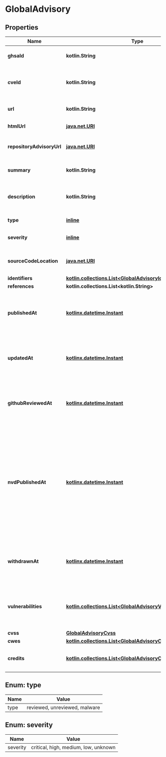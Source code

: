 
# GlobalAdvisory

## Properties
Name | Type | Description | Notes
------------ | ------------- | ------------- | -------------
**ghsaId** | **kotlin.String** | The GitHub Security Advisory ID. |  [readonly]
**cveId** | **kotlin.String** | The Common Vulnerabilities and Exposures (CVE) ID. |  [readonly]
**url** | **kotlin.String** | The API URL for the advisory. |  [readonly]
**htmlUrl** | [**java.net.URI**](java.net.URI.md) | The URL for the advisory. |  [readonly]
**repositoryAdvisoryUrl** | [**java.net.URI**](java.net.URI.md) | The API URL for the repository advisory. |  [readonly]
**summary** | **kotlin.String** | A short summary of the advisory. | 
**description** | **kotlin.String** | A detailed description of what the advisory entails. | 
**type** | [**inline**](#Type) | The type of advisory. |  [readonly]
**severity** | [**inline**](#Severity) | The severity of the advisory. | 
**sourceCodeLocation** | [**java.net.URI**](java.net.URI.md) | The URL of the advisory&#39;s source code. | 
**identifiers** | [**kotlin.collections.List&lt;GlobalAdvisoryIdentifiersInner&gt;**](GlobalAdvisoryIdentifiersInner.md) |  | 
**references** | **kotlin.collections.List&lt;kotlin.String&gt;** |  | 
**publishedAt** | [**kotlinx.datetime.Instant**](kotlinx.datetime.Instant.md) | The date and time of when the advisory was published, in ISO 8601 format. |  [readonly]
**updatedAt** | [**kotlinx.datetime.Instant**](kotlinx.datetime.Instant.md) | The date and time of when the advisory was last updated, in ISO 8601 format. |  [readonly]
**githubReviewedAt** | [**kotlinx.datetime.Instant**](kotlinx.datetime.Instant.md) | The date and time of when the advisory was reviewed by GitHub, in ISO 8601 format. |  [readonly]
**nvdPublishedAt** | [**kotlinx.datetime.Instant**](kotlinx.datetime.Instant.md) | The date and time when the advisory was published in the National Vulnerability Database, in ISO 8601 format. This field is only populated when the advisory is imported from the National Vulnerability Database. |  [readonly]
**withdrawnAt** | [**kotlinx.datetime.Instant**](kotlinx.datetime.Instant.md) | The date and time of when the advisory was withdrawn, in ISO 8601 format. |  [readonly]
**vulnerabilities** | [**kotlin.collections.List&lt;GlobalAdvisoryVulnerabilitiesInner&gt;**](GlobalAdvisoryVulnerabilitiesInner.md) | The products and respective version ranges affected by the advisory. | 
**cvss** | [**GlobalAdvisoryCvss**](GlobalAdvisoryCvss.md) |  | 
**cwes** | [**kotlin.collections.List&lt;GlobalAdvisoryCwesInner&gt;**](GlobalAdvisoryCwesInner.md) |  | 
**credits** | [**kotlin.collections.List&lt;GlobalAdvisoryCreditsInner&gt;**](GlobalAdvisoryCreditsInner.md) | The users who contributed to the advisory. | 


<a id="Type"></a>
## Enum: type
Name | Value
---- | -----
type | reviewed, unreviewed, malware


<a id="Severity"></a>
## Enum: severity
Name | Value
---- | -----
severity | critical, high, medium, low, unknown



